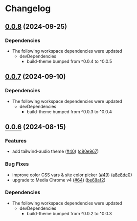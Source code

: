 # Changelog

## [0.0.8](https://github.com/muxinc/player.style/compare/@player.style/tailwind-audio@0.0.7...@player.style/tailwind-audio@0.0.8) (2024-09-25)


### Dependencies

* The following workspace dependencies were updated
  * devDependencies
    * build-theme bumped from ^0.0.4 to ^0.0.5

## [0.0.7](https://github.com/muxinc/player.style/compare/@player.style/tailwind-audio@0.0.6...@player.style/tailwind-audio@0.0.7) (2024-09-10)


### Dependencies

* The following workspace dependencies were updated
  * devDependencies
    * build-theme bumped from ^0.0.3 to ^0.0.4

## [0.0.6](https://github.com/muxinc/player.style/compare/@player.style/tailwind-audio-v0.0.5...@player.style/tailwind-audio@0.0.6) (2024-08-15)


### Features

* add tailwind-audio theme ([#40](https://github.com/muxinc/player.style/issues/40)) ([c80e967](https://github.com/muxinc/player.style/commit/c80e9670548ff1db8e241e0b8dc90084004ebd5f))


### Bug Fixes

* improve color CSS vars & site color picker ([#49](https://github.com/muxinc/player.style/issues/49)) ([a8e8dc0](https://github.com/muxinc/player.style/commit/a8e8dc0898979e72d035af87233b2a0941fdcc7f))
* upgrade to Media Chrome v4 ([#64](https://github.com/muxinc/player.style/issues/64)) ([be68af2](https://github.com/muxinc/player.style/commit/be68af2f9c3a6ff6674b9951f0b34f2bfdb042aa))


### Dependencies

* The following workspace dependencies were updated
  * devDependencies
    * build-theme bumped from ^0.0.2 to ^0.0.3
